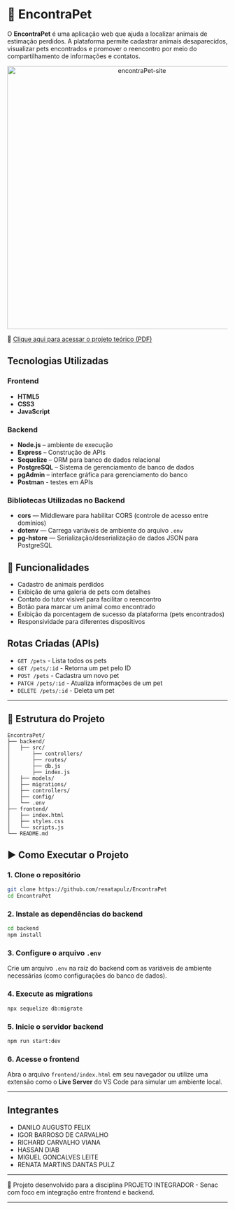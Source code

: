 # 🐾 EncontraPet

O **EncontraPet** é uma aplicação web que ajuda a localizar animais de estimação perdidos. A plataforma permite cadastrar animais desaparecidos, visualizar pets encontrados e promover o reencontro por meio do compartilhamento de informações e contatos.

<div align="center">
  <img width="600" alt="encontraPet-site" src="https://github.com/user-attachments/assets/53290d31-3bd5-40e3-b159-4c07b905458f" />
</div>

📄 [Clique aqui para acessar o projeto teórico (PDF)](./projeto-teorico.pdf)

## Tecnologias Utilizadas

### Frontend
- **HTML5**
- **CSS3**
- **JavaScript**

### Backend
- **Node.js** – ambiente de execução
- **Express** – Construção de APIs
- **Sequelize** – ORM para banco de dados relacional
- **PostgreSQL** – Sistema de gerenciamento de banco de dados
- **pgAdmin** – interface gráfica para gerenciamento do banco
- **Postman** - testes em APIs

### Bibliotecas Utilizadas no Backend

- **cors** — Middleware para habilitar CORS (controle de acesso entre domínios)
- **dotenv** — Carrega variáveis de ambiente do arquivo `.env`
- **pg-hstore** — Serialização/deserialização de dados JSON para PostgreSQL

## 📌 Funcionalidades

- Cadastro de animais perdidos
- Exibição de uma galeria de pets com detalhes
- Contato do tutor visível para facilitar o reencontro
- Botão para marcar um animal como encontrado
- Exibição da porcentagem de sucesso da plataforma (pets encontrados)
- Responsividade para diferentes dispositivos


## Rotas Criadas (APIs)

- `GET /pets` - Lista todos os pets  
- `GET /pets/:id` - Retorna um pet pelo ID  
- `POST /pets` - Cadastra um novo pet  
- `PATCH /pets/:id` - Atualiza informações de um pet  
- `DELETE /pets/:id` - Deleta um pet  

---

## 📁 Estrutura do Projeto

```
EncontraPet/
├── backend/
│   ├── src/
│       ├── controllers/
│       ├── routes/
│       ├── db.js
│       ├── index.js
│   ├── models/
│   ├── migrations/
│   ├── controllers/
│   ├── config/
│   └── .env
├── frontend/
│   ├── index.html
│   ├── styles.css
│   └── scripts.js
└── README.md
```

## ▶️ Como Executar o Projeto

### 1. Clone o repositório
```bash
git clone https://github.com/renatapulz/EncontraPet
cd EncontraPet
```

### 2. Instale as dependências do backend
```bash
cd backend
npm install
```

### 3. Configure o arquivo `.env`
Crie um arquivo `.env` na raiz do backend com as variáveis de ambiente necessárias (como configurações do banco de dados).

### 4. Execute as migrations
```bash
npx sequelize db:migrate
```

### 5. Inicie o servidor backend
```bash
npm run start:dev
```

### 6. Acesse o frontend
Abra o arquivo `frontend/index.html` em seu navegador ou utilize uma extensão como o **Live Server** do VS Code para simular um ambiente local.

---

## Integrantes

- DANILO AUGUSTO FELIX
- IGOR BARROSO DE CARVALHO
- RICHARD CARVALHO VIANA
- HASSAN DIAB
- MIGUEL GONCALVES LEITE
- RENATA MARTINS DANTAS PULZ

---

📝 Projeto desenvolvido para a disciplina PROJETO INTEGRADOR - Senac com foco em integração entre frontend e backend.

---
